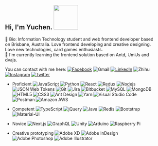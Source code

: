 <h2>Hi, I'm Yuchen. <img src="https://media.giphy.com/media/LhZJZ06bWvSqk/giphy.gif" height="80"></h2>

🐼  Bio: Information Technology student and web frontend developer based on Brisbane, Australia. Love frontend developing and creative designing. Love new technologies, card games enthusiasts. <br/>
🐼  I'm currently learning the frontend solution based on Antd, UmiJs and dvajs. </br>


You can contact with me here:
[![Facebook](https://img.shields.io/badge/-Yuchen%20Ye-1877F2?style=plastic&logo=Facebook&logoColor=white&link=https://www.facebook.com/profile.php?id=100009571823981)](https://www.facebook.com/profile.php?id=100009571823981)
![Gmail](https://img.shields.io/badge/-yuchenau0321@gmail.com-D14836?style=plastic&logo=Gmail&logoColor=white&)
[![LinkedIn](https://img.shields.io/badge/-Yuchen%20Ye-0077B5?style=plastic&logo=LinkedIn&logoColor=white&link=https://www.linkedin.com/in/yuchen-ye/)](https://www.linkedin.com/in/yuchen-ye/)
![Zhihu](https://img.shields.io/badge/-完蛋啦迟到啦-0084FF?style=plastic&logo=Zhihu&logoColor=white&)
[![Instagram](https://img.shields.io/badge/-Yuchenau-E4405F?style=plastic&logo=Instagram&logoColor=white&link=https://www.instagram.com/yuchen_0321/)](https://www.instagram.com/yuchen_0321/)
[![Twitter](https://img.shields.io/badge/-Yuchenau-1DA1F2?style=plastic&logo=Twitter&logoColor=white&link=https://twitter.com/yuchenau)](https://twitter.com/yuchenau)

- Proficient
![JavaScript](https://img.shields.io/badge/-JavaScript-F7DF1E?style=flat-square&logo=JavaScript&logoColor=black)
![Python](https://img.shields.io/badge/-Python-3776AB?style=flat-square&logo=Python&logoColor=white)
![React](https://img.shields.io/badge/-React-61DAFB?style=flat-square&logo=React&logoColor=black)
![Redux](https://img.shields.io/badge/-Redux-764ABC?style=flat-square&logo=Redux&logoColor=white)
![Nodejs](https://img.shields.io/badge/-Node.js-339933?style=flat-square&logo=Node.js&logoColor=white)
![JSON Web Tokens](https://img.shields.io/badge/-JSON%20web%20Tokens-000000?style=flat-square&logo=json-web-tokens&logoColor=white)
![Git](https://img.shields.io/badge/-Git-F05032?style=flat-square&logo=Git&logoColor=white)
![Jira](https://img.shields.io/badge/-Jira-0052CC?style=flat-square&logo=Jira&logoColor=white)
![Bitbucket](https://img.shields.io/badge/-Bitbucket-0052CC?style=flat-square&logo=Bitbucket&logoColor=white)
![MySQL](https://img.shields.io/badge/-MySQL-4479A1?style=flat-square&logo=MySQL&logoColor=white)
![MongoDB](https://img.shields.io/badge/-MongoDB-47A248?style=flat-square&logo=MongoDB&logoColor=white)
![HTML5](https://img.shields.io/badge/-HTML5-E34F26?style=flat-square&logo=html5&logoColor=white)
![CSS3](https://img.shields.io/badge/-CSS3-1572B6?style=flat-square&logo=css3)
![Ant Design](https://img.shields.io/badge/-Ant%20Design-0170FE?style=flat-square&logo=Ant-Design)
![Yarn](https://img.shields.io/badge/-yarn-2C8EBB?style=flat-square&logo=yarn&logoColor=white)
![Visual Studio Code](https://img.shields.io/badge/-Visual%20Studio%20Code-007ACC?style=flat-square&logo=Visual-Studio-Code&logoColor=white)
![Postman](https://img.shields.io/badge/-Postman-FF6C37?style=flat-square&logo=Postman&logoColor=white)
![Amazon AWS](https://img.shields.io/badge/-Amazon%20AWS-232F3E?style=flat-square&logo=amazon-aws)

- Competent
![TypeScript](https://img.shields.io/badge/-TypeScript-007ACC?style=flat-square&logo=TypeScript&logoColor=white)
![jQuery](https://img.shields.io/badge/-jQuery-0769AD?style=flat-square&logo=jQuery&logoColor=white)
![Java](https://img.shields.io/badge/-Java-007396?style=flat-square&logo=Java&logoColor=white)
![Redis](https://img.shields.io/badge/-Redis-DC382D?style=flat-square&logo=redis&logoColor=white)
![Bootstrap](https://img.shields.io/badge/-Bootstrap-563D7C?style=flat-square&logo=Bootstrap)
![Material-UI](https://img.shields.io/badge/-Material%20UI-0081CB?style=flat-square&logo=Material-UI)

- Novice
![Next.js](https://img.shields.io/badge/-Next.js-000000?style=flat-square&logo=Next.js)
![GraphQL](https://img.shields.io/badge/-GraphQL-E10098?style=flat-square&logo=GraphQL)
![Unity](https://img.shields.io/badge/-Unity-000000?style=flat-square&logo=Unity&logoColor=white)
![Arduino](https://img.shields.io/badge/-Arduino-00979D?style=flat-square&logo=Arduino&logoColor=white)
![Raspberry Pi](https://img.shields.io/badge/-Raspberry%20Pi-C51A4A?style=flat-square&logo=Raspberry-Pi)

- Creative prototyping
![Adobe XD](https://img.shields.io/badge/-Adobe%20XD-FF26BE?style=flat-square&logo=Adobe-XD&logoColor=white)
![Adobe InDesign](https://img.shields.io/badge/-Adobe%20InDesign-EE3D8F?style=flat-square&logo=Adobe-InDesign&logoColor=white)
![Adobe Photoshop](https://img.shields.io/badge/-Adobe%20Photoshop-31A8FF?style=flat-square&logo=Adobe-Photoshop&logoColor=white)
![Adobe Illustrator](https://img.shields.io/badge/-Adobe%20Illustrator-FF9A00?style=flat-square&logo=Adobe-Illustrator&logoColor=white)
